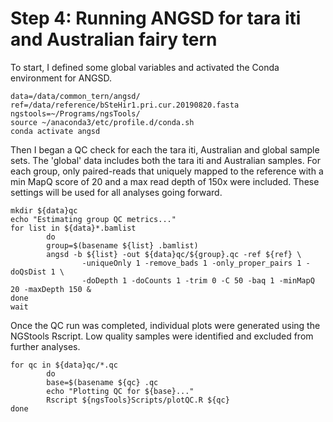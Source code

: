 # Step 4: Running ANGSD for tara iti and Australian fairy tern
To start, I defined some global variables and activated the Conda environment for ANGSD.
```
data=/data/common_tern/angsd/
ref=/data/reference/bSteHir1.pri.cur.20190820.fasta
ngstools=~/Programs/ngsTools/
source ~/anaconda3/etc/profile.d/conda.sh
conda activate angsd
```
Then I began a QC check for each the tara iti, Australian and global sample sets. The 'global' data includes both the tara iti and Australian samples. For each group, only paired-reads that uniquely mapped to the reference with a min MapQ score of 20 and a max read depth of 150x were included. These settings will be used for all analyses going forward. 
```
mkdir ${data}qc
echo "Estimating group QC metrics..."
for list in ${data}*.bamlist
        do
        group=$(basename ${list} .bamlist)
        angsd -b ${list} -out ${data}qc/${group}.qc -ref ${ref} \
                -uniqueOnly 1 -remove_bads 1 -only_proper_pairs 1 -doQsDist 1 \
                -doDepth 1 -doCounts 1 -trim 0 -C 50 -baq 1 -minMapQ 20 -maxDepth 150 &
done
wait
```
Once the QC run was completed, individual plots were generated using the NGStools Rscript. Low quality samples were identified and excluded from further analyses.
```
for qc in ${data}qc/*.qc
        do
        base=$(basename ${qc} .qc
        echo "Plotting QC for ${base}..."
        Rscript ${ngsTools}Scripts/plotQC.R ${qc}
done
```